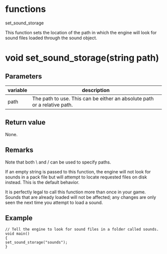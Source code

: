 # functions

set_sound_storage




This function sets the location of the path in which the engine will look for sound files loaded through the sound object.


# void set_sound_storage(string path)

## Parameters

variable| description
---|---
path | The path to use. This can be either an absolute path or a relative path.

## Return value

None.

## Remarks

Note that both \ and / can be used to specify paths.

If an empty string is passed to this function, the engine will not look for sounds in a pack file but will attempt to locate requested files on disk instead. This is the default behavior.

It is perfectly legal to call this function more than once in your game. Sounds that are already loaded will not be affected; any changes are only seen the next time you attempt to load a sound.

## Example

```
// Tell the engine to look for sound files in a folder called sounds.
void main()
{
set_sound_storage("sounds");
}
```

